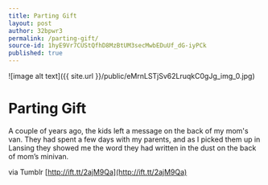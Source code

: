 ```yaml
---
title: Parting Gift
layout: post
author: 32bpwr3
permalink: /parting-gift/
source-id: 1hyE9Vr7CUStQfhD8MzBtUM3secMwbEDuUf_dG-iyPCk
published: true
---
```

![image alt text]({{ site.url }}/public/eMrnLSTjSv62LruqkC0gJg_img_0.jpg)

# Parting Gift

A couple of years ago, the kids left a message on the back of my mom's van. They had spent a few days with my parents, and as I picked them up in Lansing they showed me the word they had written in the dust on the back of mom’s minivan.

via Tumblr [http://ift.tt/2ajM9Qa](http://ift.tt/2ajM9Qa)

